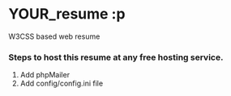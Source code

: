 # YOUR_resume :p
W3CSS based web resume

### Steps to host this resume at any free hosting service.

1. Add phpMailer
1. Add config/config.ini file
